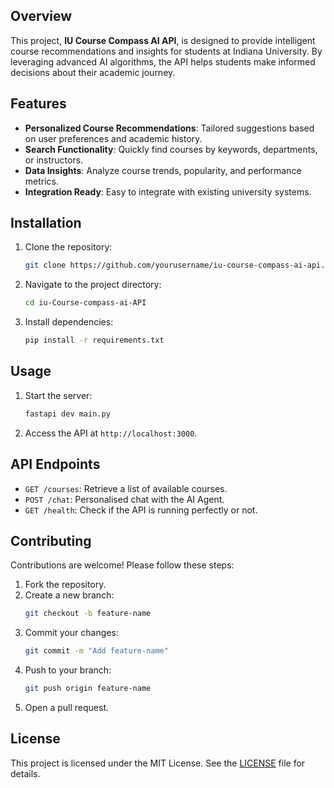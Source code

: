 ## Overview

This project, **IU Course Compass AI API**, is designed to provide intelligent course recommendations and insights for students at Indiana University. By leveraging advanced AI algorithms, the API helps students make informed decisions about their academic journey.

## Features

- **Personalized Course Recommendations**: Tailored suggestions based on user preferences and academic history.
- **Search Functionality**: Quickly find courses by keywords, departments, or instructors.
- **Data Insights**: Analyze course trends, popularity, and performance metrics.
- **Integration Ready**: Easy to integrate with existing university systems.

## Installation

1. Clone the repository:
    ```bash
    git clone https://github.com/yourusername/iu-course-compass-ai-api.git
    ```
2. Navigate to the project directory:
    ```bash
    cd iu-Course-compass-ai-API
    ```
3. Install dependencies:
    ```bash
    pip install -r requirements.txt
    ```

## Usage

1. Start the server:
    ```bash
    fastapi dev main.py
    ```
2. Access the API at `http://localhost:3000`.

## API Endpoints

- `GET /courses`: Retrieve a list of available courses.
- `POST /chat`: Personalised chat with the AI Agent.
- `GET /health`: Check if the API is running perfectly or not.

## Contributing

Contributions are welcome! Please follow these steps:

1. Fork the repository.
2. Create a new branch:
    ```bash
    git checkout -b feature-name
    ```
3. Commit your changes:
    ```bash
    git commit -m "Add feature-name"
    ```
4. Push to your branch:
    ```bash
    git push origin feature-name
    ```
5. Open a pull request.

## License

This project is licensed under the MIT License. See the [LICENSE](LICENSE) file for details.
